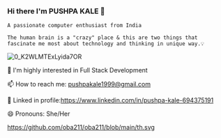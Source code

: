 ### Hi there I'm PUSHPA KALE 👋     


    A passionate computer enthusiast from India
    
    The human brain is a "crazy" place & this are two things that fascinate me most about technology and thinking in unique way.💡







   
    

![0_K2WLMTExLyida7OR](https://user-images.githubusercontent.com/69043926/145659155-1f39dec0-0384-4b9c-a193-5d2635cd3293.gif)




🔭 I'm highly interested in Full Stack Development

📫 How to reach me: pushpakale1999@gmail.com

📱 Linked in profile:https://www.linkedin.com/in/pushpa-kale-694375191

😄 Pronouns: She/Her




https://github.com/oba211/oba211/blob/main/th.svg









